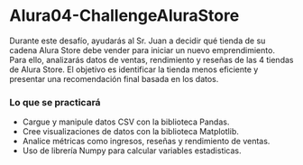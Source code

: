 # Alura04-ChallengeAluraStore
Durante este desafío, ayudarás al Sr. Juan a decidir qué tienda de su cadena Alura Store debe vender para iniciar un nuevo emprendimiento. Para ello, analizarás datos de ventas, rendimiento y reseñas de las 4 tiendas de Alura Store. El objetivo es identificar la tienda menos eficiente y presentar una recomendación final basada en los datos. 

### Lo que se practicará
- Cargue y manipule datos CSV con la biblioteca Pandas.
- Cree visualizaciones de datos con la biblioteca Matplotlib.
- Analice métricas como ingresos, reseñas y rendimiento de ventas.
- Uso de librería Numpy para calcular variables estadisticas.
